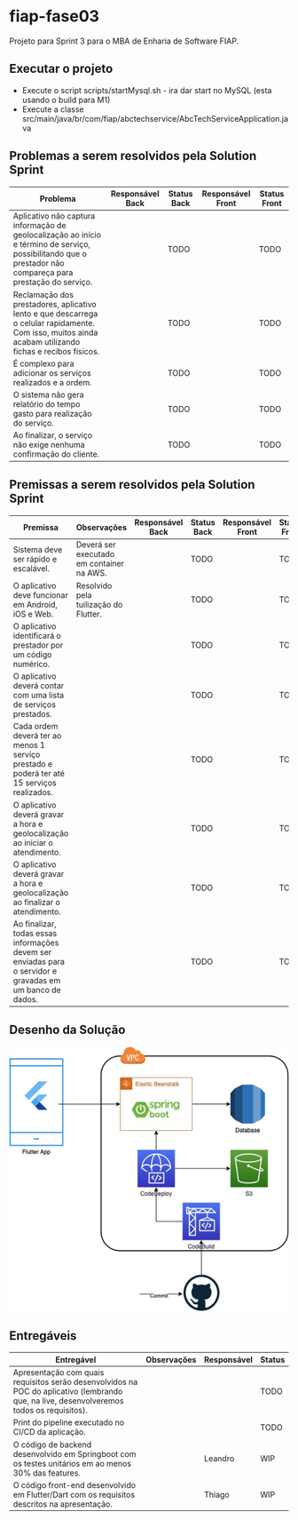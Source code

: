 # fiap-fase03

Projeto para Sprint 3 para o MBA de Enharia de Software FIAP.

## Executar o projeto

* Execute o script scripts/startMysql.sh - ira dar start no MySQL (esta usando o build para M1)
* Execute a classe src/main/java/br/com/fiap/abctechservice/AbcTechServiceApplication.java

## Problemas a serem resolvidos pela Solution Sprint

| Problema                                                                                                                                                      | Responsável Back | Status Back  | Responsável Front | Status Front |
|---------------------------------------------------------------------------------------------------------------------------------------------------------------|------------------|--------------|-------------------|--------------|
| Aplicativo não captura informação de geolocalização ao início e término de serviço, possibilitando que o prestador não compareça  para prestação do serviço.  |                  | TODO         |                   | TODO         |          
| Reclamação dos prestadores, aplicativo lento e que descarrega o celular rapidamente. Com isso, muitos ainda acabam utilizando  fichas e recibos físicos.      |                  | TODO         |                   | TODO         |     
| É complexo para adicionar os serviços realizados e a ordem.                                                                                                   |                  | TODO         |                   | TODO         |
| O sistema não gera relatório do tempo gasto para realização do serviço.                                                                                       |                  | TODO         |                   | TODO         |
| Ao finalizar, o serviço não exige nenhuma confirmação do cliente.                                                                                             |                  | TODO         |                   | TODO         |

## Premissas a serem resolvidos pela Solution Sprint

| Premissa                                                                                                  | Observações                               | Responsável Back | Status Back  | Responsável Front | Status Front |  
|-----------------------------------------------------------------------------------------------------------|-------------------------------------------|------------------|--------------|-------------------|--------------|
| Sistema deve ser rápido e escalável.                                                                      | Deverá ser executado em container na AWS. |                  | TODO         |                   | TODO         |
| O aplicativo deve funcionar em Android, iOS e Web.                                                        | Resolvido pela tuilização do Flutter.     |                  | TODO         |                   | TODO         |
| O aplicativo identificará o prestador por um código numérico.                                             |                                           |                  | TODO         |                   | TODO         |
| O aplicativo deverá contar com uma lista de serviços prestados.                                           |                                           |                  | TODO         |                   | TODO         |
| Cada ordem deverá ter ao menos 1 serviço prestado e poderá ter até 15 serviços realizados.                |                                           |                  | TODO         |                   | TODO         |
| O aplicativo deverá gravar a hora e geolocalização ao iniciar o atendimento.                              |                                           |                  | TODO         |                   | TODO         |
| O aplicativo deverá gravar a hora e geolocalização ao finalizar o atendimento.                            |                                           |                  | TODO         |                   | TODO         |
| Ao finalizar, todas essas informações devem ser enviadas para o servidor e gravadas em um banco de dados. |                                           |                  | TODO         |                   | TODO         |

## Desenho da Solução

![System Design](docs/system-design.png)

## Entregáveis

| Entregável                                                                                                                                | Observações | Responsável | Status |
|-------------------------------------------------------------------------------------------------------------------------------------------|-------------|-------------|--------|
| Apresentação com quais requisitos serão desenvolvidos na POC do aplicativo (lembrando que, na live, desenvolveremos todos os requisitos). |             |             | TODO   | 
| Print do pipeline executado no CI/CD da aplicação.                                                                                        |             |             | TODO   |    
| O código de backend desenvolvido em Springboot com os testes unitários em ao menos 30% das features.                                      |             | Leandro     | WIP    |
| O código front-end desenvolvido em Flutter/Dart com os requisitos descritos na apresentação.                                              |             | Thiago      | WIP    | 

